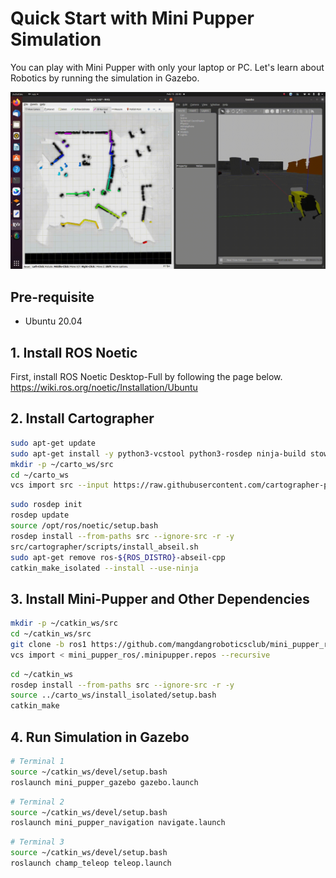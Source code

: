 # Quick Start with Mini Pupper Simulation

You can play with Mini Pupper with only your laptop or PC. Let's learn about Robotics by running the simulation in Gazebo.   

![nav](imgs/instruction.gif)

## Pre-requisite 

- Ubuntu 20.04

## 1. Install ROS Noetic 

First, install ROS Noetic Desktop-Full by following the page below.
https://wiki.ros.org/noetic/Installation/Ubuntu


## 2. Install Cartographer

```sh
sudo apt-get update
sudo apt-get install -y python3-vcstool python3-rosdep ninja-build stow
mkdir -p ~/carto_ws/src
cd ~/carto_ws
vcs import src --input https://raw.githubusercontent.com/cartographer-project/cartographer_ros/master/cartographer_ros.rosinstall
```

```sh
sudo rosdep init
rosdep update
source /opt/ros/noetic/setup.bash
rosdep install --from-paths src --ignore-src -r -y
src/cartographer/scripts/install_abseil.sh
sudo apt-get remove ros-${ROS_DISTRO}-abseil-cpp
catkin_make_isolated --install --use-ninja
```

## 3. Install Mini-Pupper and Other Dependencies

```sh
mkdir -p ~/catkin_ws/src
cd ~/catkin_ws/src
git clone -b ros1 https://github.com/mangdangroboticsclub/mini_pupper_ros.git
vcs import < mini_pupper_ros/.minipupper.repos --recursive
```

```sh
cd ~/catkin_ws
rosdep install --from-paths src --ignore-src -r -y
source ../carto_ws/install_isolated/setup.bash
catkin_make
```

## 4. Run Simulation in Gazebo 


```sh
# Terminal 1
source ~/catkin_ws/devel/setup.bash
roslaunch mini_pupper_gazebo gazebo.launch
```

```sh
# Terminal 2
source ~/catkin_ws/devel/setup.bash
roslaunch mini_pupper_navigation navigate.launch
```

```sh
# Terminal 3
source ~/catkin_ws/devel/setup.bash
roslaunch champ_teleop teleop.launch
```




